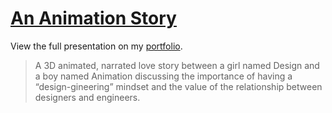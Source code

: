 # [An Animation Story](https://adamgraham.io/presentations/an-animation-story)

View the full presentation on my [portfolio](https://adamgraham.io/presentations/an-animation-story).

> A 3D animated, narrated love story between a girl named Design and a boy named Animation discussing the importance of having a “design-gineering” mindset and the value of the relationship between designers and engineers.
